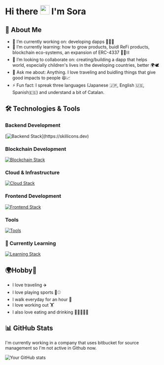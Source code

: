 # Hi there <img src="https://media.giphy.com/media/hvRJCLFzcasrR4ia7z/giphy.gif" width="30px"> I'm Sora

## 💫 About Me

- 🔭 I’m currently working on: developing dapps 🧑‍💻🌐
- 🌱 I’m currently learning: how to grow products, buidl ReFi products, blockchain eco-systems, an expansion of ERC-4337 🚀🌱⛓️
- 👯 I’m looking to collaborate on: creating/building a dapp that helps world, especially children's lives in the developing countries, better 🌍🕊️
- 💬 Ask me about: Anything. I love traveling and buidling things that give good impacts to people 😆📈
- ⚡ Fun fact: I spreak three languages (Japanese 🇯🇵, English 🇺🇸, Spanish🇪🇸) and understand a bit of Catalan.

## 🛠️ Technologies & Tools

### Backend Development

[![Backend Stack](https://skillicons.dev/icons?i=go,python,django,typescript,nodejs,prisma,graphql,)](https://skillicons.dev)

### Blockchain Development

[![Blockchain Stack](https://skillicons.dev/icons?i=solidity,go)](https://skillicons.dev)


### Cloud & Infrastructure

[![Cloud Stack](https://skillicons.dev/icons?i=mysql,postgres,linux,nginx,terraform,aws,dynamodb,gcp,firebase,docker,kubernetes,ipfs,git,github,githubactions,bitbucket)](https://skillicons.dev)

### Frontend Development

[![Frontend Stack](https://skillicons.dev/icons?i=js,ts,react,next,vite,yarn,npm)](https://skillicons.dev)

### Tools
[![Tools](https://skillicons.dev/icons?i=vscode,postman,notion,figma)](https://skillicons.dev)


### 🌱 Currently Learning

[![Learning Stack](https://skillicons.dev/icons?i=fastapi,neovim,supabase)](https://skillicons.dev)

## 🌍Hobby🏀

- I love traveling ✈️
- I love playing sports 🏀⚾️
- I walk everyday for an hour 🚶
- I love working out 🏋️
- I also love eating and drinking 🍣🍕🍝🍻🍷

## 📊 GitHub Stats
I'm currently working in a company that uses bitbucket for source management so I'm not active in Github now.

![Your GitHub stats](https://github-readme-stats.vercel.app/api?username=soradaibu&show_icons=true&theme=radical)

<!-- ## 📈 Activity Graph

[![GitHub Activity Graph](https://github-readme-activity-graph.vercel.app/graph?username=soradaibu&theme=github)](https://github.com/soradaibu) -->
